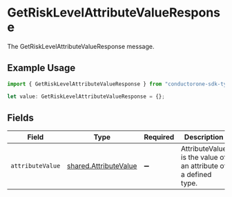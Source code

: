 # GetRiskLevelAttributeValueResponse

The GetRiskLevelAttributeValueResponse message.

## Example Usage

```typescript
import { GetRiskLevelAttributeValueResponse } from "conductorone-sdk-typescript/sdk/models/shared";

let value: GetRiskLevelAttributeValueResponse = {};
```

## Fields

| Field                                                                 | Type                                                                  | Required                                                              | Description                                                           |
| --------------------------------------------------------------------- | --------------------------------------------------------------------- | --------------------------------------------------------------------- | --------------------------------------------------------------------- |
| `attributeValue`                                                      | [shared.AttributeValue](../../../sdk/models/shared/attributevalue.md) | :heavy_minus_sign:                                                    | AttributeValue is the value of an attribute of a defined type.        |